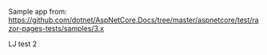 Sample app from: https://github.com/dotnet/AspNetCore.Docs/tree/master/aspnetcore/test/razor-pages-tests/samples/3.x

LJ test
2
